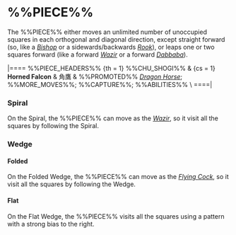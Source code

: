 # %%PIECE%%

The %%PIECE%% either moves an unlimited number of unoccupied squares
in each orthogonal and diagonal direction, except straight forward
(so, like a [*Bishop*](bishop.html) or a sidewards/backwards
[*Rook*](rook.html)), or leaps one or two squares forward
(like a forward [*Wazir*](wazir.html) or a forward
[*Dabbaba*](dabbaba.html)).

|====
%%PIECE_HEADERS%%
  {th = 1}  %%CHU_SHOGI%%
& {cs = 1}  **Horned Falcon** & &#x89D2;&#x9DF9;
&           %%PROMOTED%% [*Dragon Horse*](dragon_horse.html);
            %%MORE_MOVES%%; %%CAPTURE%%; %%ABILITIES%% \\
====|

### Spiral

On the Spiral, the %%PIECE%% can move as the [*Wazir*](wazir.html),
so it visit all the squares by following the Spiral.

### Wedge

#### Folded

On the Folded Wedge, the %%PIECE%% can move as the
[*Flying Cock*](flying_cock.html),
so it visit all the squares by following the Wedge.

#### Flat

On the Flat Wedge, the %%PIECE%% visits all the squares
using a pattern with a strong bias to the right.
